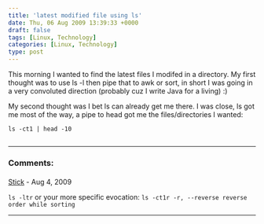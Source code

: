 ```yaml
---
title: 'latest modified file using ls'
date: Thu, 06 Aug 2009 13:39:33 +0000
draft: false
tags: [Linux, Technology]
categories: [Linux, Technology]
type: post
---
```


This morning I wanted to find the latest files I modifed in a directory. My first thought was to use ls -l then pipe that to awk or sort, in short I was going in a very convoluted direction (probably cuz I write Java for a living) :)

My second thought was I bet ls can already get me there. I was close, ls got me most of the way, a pipe to head got me the files/directories I wanted:

```
ls -ct1 | head -10


```
---
### Comments:
####
[Stick](http://www.miscellaneous.net "stick@miscellaneous.net") - <time datetime="2009-08-06 10:35:56">Aug 4, 2009</time>

`ls -ltr` or your more specific evocation: `ls -ct1r -r, --reverse reverse order while sorting`
<hr />
